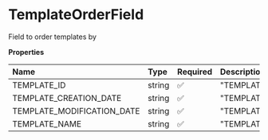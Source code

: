# TemplateOrderField

Field to order templates by

**Properties**

| Name                       | Type   | Required | Description                  |
| :------------------------- | :----- | :------- | :--------------------------- |
| TEMPLATE_ID                | string | ✅       | "TEMPLATE_ID"                |
| TEMPLATE_CREATION_DATE     | string | ✅       | "TEMPLATE_CREATION_DATE"     |
| TEMPLATE_MODIFICATION_DATE | string | ✅       | "TEMPLATE_MODIFICATION_DATE" |
| TEMPLATE_NAME              | string | ✅       | "TEMPLATE_NAME"              |
